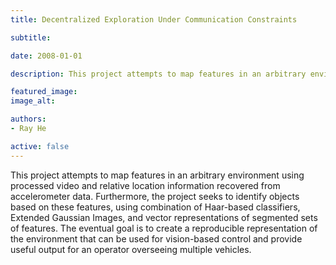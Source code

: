 ```yaml
---
title: Decentralized Exploration Under Communication Constraints

subtitle:

date: 2008-01-01

description: This project attempts to map features in an arbitrary environment using processed video and relative location information recovered from accelerometer data.

featured_image: 
image_alt: 

authors:
- Ray He

active: false
---
```


This project attempts to map features in an arbitrary environment using processed video and relative location information recovered from accelerometer data. Furthermore, the project seeks to identify objects based on these features, using combination of Haar-based classifiers, Extended Gaussian Images, and vector representations of segmented sets of features. The eventual goal is to create a reproducible representation of the environment that can be used for vision-based control and provide useful output for an operator overseeing multiple vehicles. 